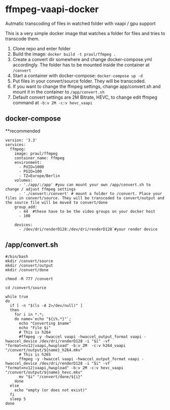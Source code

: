 # ffmpeg-vaapi-docker
Autmatic transcoding of files in watched folder with vaapi / gpu support

This is a very simple docker image that watches a folder for files and tries to transcode them. 

1. Clone repo and enter folder
2. Build the image: `docker build -t praul/ffmpeg .`
3. Create a convert dir somewhere and change docker-compose.yml accordingly. The folder has to be mounted inside the container at `/convert`
4. Start a container with docker-compose: `docker-compose up -d`
5. Put files in your convert/source folder. They will be transcoded.
6. If you want to change the ffmpeg settings, change app/convert.sh and mount it in the container to `/app/convert.sh`
7. Default convert settings are 2M Bitrate, HEVC, to change edit ffmpeg command at `-b:v 2M -c:v hevc_vaapi`

## docker-compose
**recommended
```
version: '3.3'
services:
  ffmpeg:
    image: praul/ffmpeg
    container_name: ffmpeg
    environment:
      - PUID=1000
      - PGID=100
      - TZ=Europe/Berlin
    volumes:
      - './app/:/app' #you can mount your own /app/convert.sh to change / adjust ffmpeg settings
      - './convert:/convert' # mount a folder to /convert. Place your files in convert/source. They will be transcoded to convert/output and the source file will be moved to convert/done
    group_add:
      - 44  #these have to be the video groups on your docker host
      - 100
  
    devices:
      - /dev/dri/renderD128:/dev/dri/renderD128`#your render device
```

## /app/convert.sh
```
#/bin/bash
mkdir /convert/source
mkdir /convert/output
mkdir /convert/done

chmod -R 777 /convert

cd /convert/source

while true
do
  if [ -n "$(ls -A 2>/dev/null)" ]
  then
    for i in *.*;
    do name=`echo "${i%.*}"`;
      echo "Converting $name"
      echo "File $i"
      # This is h264
      #ffmpeg -y -hwaccel vaapi -hwaccel_output_format vaapi -hwaccel_device /dev/dri/renderD128 -i "$i" -vf "format=nv12|vaapi,hwupload" -b:v 2M  -c:v h264_vaapi "/convert/output/${name}_h264.mkv"
      # This is h265
      ffmpeg -y -hwaccel vaapi -hwaccel_output_format vaapi -hwaccel_device /dev/dri/renderD128 -i "$i" -vf "format=nv12|vaapi,hwupload" -b:v 2M -c:v hevc_vaapi "/convert/output/${name}_hevc.mkv"
      mv "$i" "/convert/done/${i}"
    done
  else
    echo "empty (or does not exist)"
  fi
  sleep 5
done
```
